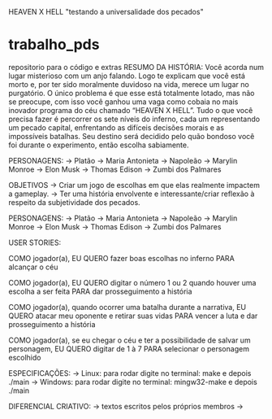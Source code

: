 HEAVEN X HELL
"testando a universalidade dos pecados"



# trabalho_pds
repositorio para o código e extras
RESUMO DA HISTÓRIA:
Você acorda num lugar misterioso com um anjo falando. Logo te explicam que você está morto e, por ter sido moralmente duvidoso na vida, merece um lugar no purgatório. O único problema é que esse está totalmente lotado, mas não se preocupe, com isso você ganhou uma vaga como cobaia no mais inovador programa do céu chamado “HEAVEN X HELL”. Tudo o que você precisa fazer é percorrer os sete níveis do inferno, cada um representando um pecado capital, enfrentando as difíceis decisões morais e as impossíveis batalhas. Seu destino será decidido pelo quão bondoso você foi durante o experimento, então escolha sabiamente.

PERSONAGENS:
→ Platão
→ Maria Antonieta
→ Napoleão
→ Marylin Monroe
→ Elon Musk
→ Thomas Edison
→ Zumbi dos Palmares

OBJETIVOS
→ Criar um jogo de escolhas em que elas realmente impactem a gameplay.
→ Ter uma história envolvente e interessante/criar reflexão à respeito da subjetividade dos pecados.

PERSONAGENS:
→ Platão
→ Maria Antonieta
→ Napoleão
→ Marylin Monroe
→ Elon Musk
→ Thomas Edison
→ Zumbi dos Palmares

USER STORIES:

COMO jogador(a), EU QUERO fazer boas escolhas no inferno PARA alcançar o céu

COMO jogador(a), EU QUERO digitar o número 1 ou 2 quando houver uma escolha a ser feita PARA dar prosseguimento a história 

COMO jogador(a), quando ocorrer uma batalha durante a narrativa, EU QUERO atacar meu oponente e retirar suas vidas PARA vencer a luta e dar prosseguimento a história

COMO jogador(a), se eu chegar o céu e ter a possibilidade de salvar um personagem, EU QUERO digitar de 1 à 7 PARA selecionar o personagem escolhido

ESPECIFICAÇÕES:
→ Linux: para rodar digite no terminal: make e depois ./main 
→ Windows: para rodar digite no terminal: mingw32-make e depois ./main

DIFERENCIAL CRIATIVO:
→ textos escritos pelos próprios membros
→ 


